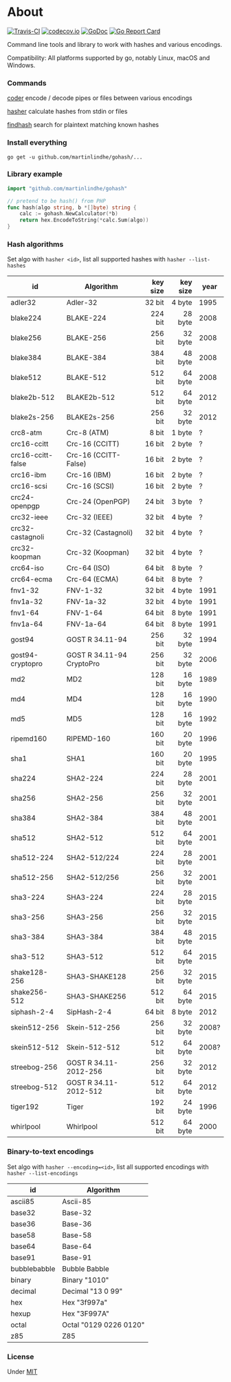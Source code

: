 # About

[![Travis-CI](https://api.travis-ci.org/martinlindhe/gohash.svg)](https://travis-ci.org/martinlindhe/gohash)
[![codecov.io](https://codecov.io/github/martinlindhe/gohash/coverage.svg?branch=master)](https://codecov.io/github/martinlindhe/gohash?branch=master)
[![GoDoc](https://godoc.org/github.com/martinlindhe/gohash?status.svg)](https://godoc.org/github.com/martinlindhe/gohash)
[![Go Report Card](https://goreportcard.com/badge/github.com/martinlindhe/gohash)](https://goreportcard.com/report/github.com/martinlindhe/gohash)

Command line tools and library to work with hashes and various encodings.

Compatibility: All platforms supported by go, notably Linux, macOS and Windows.


### Commands

[coder](cmd/coder)        encode / decode pipes or files between various encodings

[hasher](cmd/hasher)      calculate hashes from stdin or files

[findhash](cmd/findhash)  search for plaintext matching known hashes


### Install everything

	go get -u github.com/martinlindhe/gohash/...


### Library example

```go
import "github.com/martinlindhe/gohash"

// pretend to be hash() from PHP
func hash(algo string, b *[]byte) string {
	calc := gohash.NewCalculator(*b)
	return hex.EncodeToString(*calc.Sum(algo))
}
```


### Hash algorithms

Set algo with `hasher <id>`, list all supported hashes
with `hasher --list-hashes`

| id                | Algorithm                 | key size | key size | year |
| ----------------- | ------------------------- | --------:| --------:| ---- |
| adler32           | Adler-32                  | 32 bit   | 4 byte   | 1995 |
| blake224          | BLAKE-224                 | 224 bit  | 28 byte  | 2008 |
| blake256          | BLAKE-256                 | 256 bit  | 32 byte  | 2008 |
| blake384          | BLAKE-384                 | 384 bit  | 48 byte  | 2008 |
| blake512          | BLAKE-512                 | 512 bit  | 64 byte  | 2008 |
| blake2b-512       | BLAKE2b-512               | 512 bit  | 64 byte  | 2012 |
| blake2s-256       | BLAKE2s-256               | 256 bit  | 32 byte  | 2012 |
| crc8-atm          | Crc-8 (ATM)               | 8 bit    | 1 byte   | ?    |
| crc16-ccitt       | Crc-16 (CCITT)            | 16 bit   | 2 byte   | ?    |
| crc16-ccitt-false | Crc-16 (CCITT-False)      | 16 bit   | 2 byte   | ?    |
| crc16-ibm         | Crc-16 (IBM)              | 16 bit   | 2 byte   | ?    |
| crc16-scsi        | Crc-16 (SCSI)             | 16 bit   | 2 byte   | ?    |
| crc24-openpgp     | Crc-24 (OpenPGP)          | 24 bit   | 3 byte   | ?    |
| crc32-ieee        | Crc-32 (IEEE)             | 32 bit   | 4 byte   | ?    |
| crc32-castagnoli  | Crc-32 (Castagnoli)       | 32 bit   | 4 byte   | ?    |
| crc32-koopman     | Crc-32 (Koopman)          | 32 bit   | 4 byte   | ?    |
| crc64-iso         | Crc-64 (ISO)              | 64 bit   | 8 byte   | ?    |
| crc64-ecma        | Crc-64 (ECMA)             | 64 bit   | 8 byte   | ?    |
| fnv1-32           | FNV-1-32                  | 32 bit   | 4 byte   | 1991 |
| fnv1a-32          | FNV-1a-32                 | 32 bit   | 4 byte   | 1991 |
| fnv1-64           | FNV-1-64                  | 64 bit   | 8 byte   | 1991 |
| fnv1a-64          | FNV-1a-64                 | 64 bit   | 8 byte   | 1991 |
| gost94            | GOST R 34.11-94           | 256 bit  | 32 byte  | 1994 |
| gost94-cryptopro  | GOST R 34.11-94 CryptoPro | 256 bit  | 32 byte  | 2006 |
| md2               | MD2                       | 128 bit  | 16 byte  | 1989 |
| md4               | MD4                       | 128 bit  | 16 byte  | 1990 |
| md5               | MD5                       | 128 bit  | 16 byte  | 1992 |
| ripemd160         | RIPEMD-160                | 160 bit  | 20 byte  | 1996 |
| sha1              | SHA1                      | 160 bit  | 20 byte  | 1995 |
| sha224            | SHA2-224                  | 224 bit  | 28 byte  | 2001 |
| sha256            | SHA2-256                  | 256 bit  | 32 byte  | 2001 |
| sha384            | SHA2-384                  | 384 bit  | 48 byte  | 2001 |
| sha512            | SHA2-512                  | 512 bit  | 64 byte  | 2001 |
| sha512-224        | SHA2-512/224              | 224 bit  | 28 byte  | 2001 |
| sha512-256        | SHA2-512/256              | 256 bit  | 32 byte  | 2001 |
| sha3-224          | SHA3-224                  | 224 bit  | 28 byte  | 2015 |
| sha3-256          | SHA3-256                  | 256 bit  | 32 byte  | 2015 |
| sha3-384          | SHA3-384                  | 384 bit  | 48 byte  | 2015 |
| sha3-512          | SHA3-512                  | 512 bit  | 64 byte  | 2015 |
| shake128-256      | SHA3-SHAKE128             | 256 bit  | 32 byte  | 2015 |
| shake256-512      | SHA3-SHAKE256             | 512 bit  | 64 byte  | 2015 |
| siphash-2-4       | SipHash-2-4               | 64 bit   | 8 byte   | 2012 |
| skein512-256      | Skein-512-256             | 256 bit  | 32 byte  | 2008? |
| skein512-512      | Skein-512-512             | 512 bit  | 64 byte  | 2008? |
| streebog-256      | GOST R 34.11-2012-256     | 256 bit  | 32 byte  | 2012 |
| streebog-512      | GOST R 34.11-2012-512     | 512 bit  | 64 byte  | 2012 |
| tiger192          | Tiger                     | 192 bit  | 24 byte  | 1996 |
| whirlpool         | Whirlpool                 | 512 bit  | 64 byte  | 2000 |


### Binary-to-text encodings

Set algo with `hasher --encoding=<id>`, list all supported encodings
with `hasher --list-encodings`

| id                | Algorithm              |
| ----------------- | ---------------------- |
| ascii85           | Ascii-85               |
| base32            | Base-32                |
| base36            | Base-36                |
| base58            | Base-58                |
| base64            | Base-64                |
| base91            | Base-91                |
| bubblebabble      | Bubble Babble          |
| binary            | Binary "1010"          |
| decimal           | Decimal "13 0 99"      |
| hex               | Hex "3f997a"           |
| hexup             | Hex "3F997A"           |
| octal             | Octal "0129 0226 0120" |
| z85               | Z85                    |


### License

Under [MIT](LICENSE)
